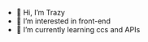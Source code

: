 - 👋 Hi, I’m Trazy
- 👀 I’m interested in front-end
- 🌱 I’m currently learning ccs and APIs

<!---
trazyvng/trazyvng is a ✨ special ✨ repository because its `README.md` (this file) appears on your GitHub profile.
You can click the Preview link to take a look at your changes.
--->
